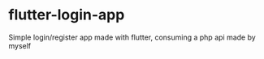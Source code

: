 # flutter-login-app
Simple login/register app made with flutter, consuming a php api made by myself

